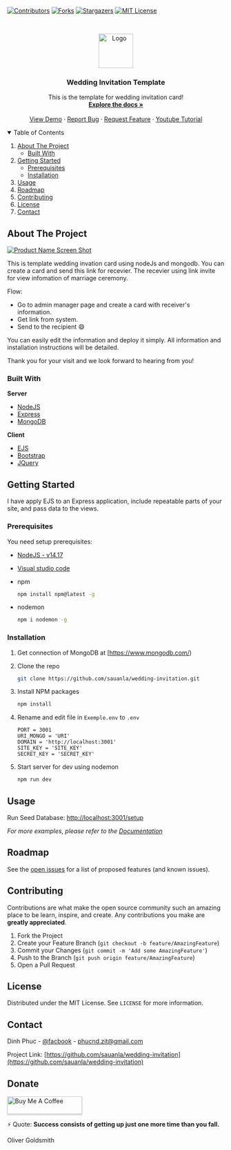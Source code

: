 
[![Contributors][contributors-shield]][contributors-url]
[![Forks][forks-shield]][forks-url]
[![Stargazers][stars-shield]][stars-url]
[![MIT License][license-shield]][license-url] 



<!-- PROJECT LOGO -->
<br />
<p align="center">
  <a href="https://sauanla.com/wp-content/uploads/2020/06/ico-logo-sauanla2-300x245.png">
    <img src="https://sauanla.com/wp-content/uploads/2020/06/ico-logo-sauanla2-300x245.png" alt="Logo" width="80" height="80">
  </a>

  <h3 align="center">Wedding Invitation Template</h3>

  <p align="center">
    This is the template for wedding invitation card!
    <br />
    <a href="https://github.com/sauanla/wedding-invitation/wiki"><strong>Explore the docs »</strong></a>
    <br />
    <br />
    <a href="https://sal-wedding-invitation.herokuapp.com/">View Demo</a>
    ·
    <a href="https://github.com/sauanla/wedding-invitation/issues">Report Bug</a>
    ·
    <a href="https://github.com/sauanla/wedding-invitation/issues">Request Feature</a>
    ·
    <a href="https://www.youtube.com/playlist?list=PLftwn3qtQFO2BTKQnC4cK60ibvydPBNh6">Youtube Tutorial</a>
  </p>
</p>



<!-- TABLE OF CONTENTS -->
<details open="open">
  <summary>Table of Contents</summary>
  <ol>
    <li>
      <a href="#about-the-project">About The Project</a>
      <ul>
        <li><a href="#built-with">Built With</a></li>
      </ul>
    </li>
    <li>
      <a href="#getting-started">Getting Started</a>
      <ul>
        <li><a href="#prerequisites">Prerequisites</a></li>
        <li><a href="#installation">Installation</a></li>
      </ul>
    </li>
    <li><a href="#usage">Usage</a></li>
    <li><a href="#roadmap">Roadmap</a></li>
    <li><a href="#contributing">Contributing</a></li>
    <li><a href="#license">License</a></li>
    <li><a href="#contact">Contact</a></li> 
  </ol>
</details>



<!-- ABOUT THE PROJECT -->
## About The Project
[![Product Name Screen Shot][product-screenshot]](https://sal-wedding-invitation.herokuapp.com/)

This is template wedding invation card  using nodeJs and mongodb. You can create a card and send this link for recevier.
The recevier using link invite for view infomation of marriage ceremony.

Flow:
* Go to admin manager page and create a card with receiver's information.
* Get link from system.
* Send to the recipient :smile:

You can easily edit the information and deploy it simply. All information and installation instructions will be detailed.

Thank you for your visit and we look forward to hearing from you!

### Built With

**Server**
* [NodeJS](https://nodejs.org)
* [Express](https://expressjs.com)
* [MongoDB](https://www.mongodb.com)

**Client**
* [EJS](https://ejs.co)
* [Bootstrap](https://getbootstrap.com)
* [JQuery](https://jquery.com)



<!-- GETTING STARTED -->
## Getting Started

I have apply EJS to an Express application, include repeatable parts of your site, and pass data to the views.

### Prerequisites

You need setup prerequisites: 
*   [NodeJS - v14.17](https://nodejs.org/dist/v14.17.0/node-v14.17.0-x64.msi)
*   [Visual studio code](https://code.visualstudio.com/)

* npm
  ```sh
  npm install npm@latest -g
  ```
* nodemon
  ```sh
  npm i nodemon -g
  ```
  
### Installation

1. Get connection of MongoDB at [https://www.mongodb.com/)
2. Clone the repo
   ```sh
   git clone https://github.com/sauanla/wedding-invitation.git
   ```
3. Install NPM packages
   ```sh
   npm install
   ```
4. Rename and edit file in `Exemple.env` to `.env`

   ```env
   PORT = 3001
   URI_MONGO = 'URI'
   DOMAIN = 'http://localhost:3001'
   SITE_KEY = 'SITE_KEY'
   SECRET_KEY = 'SECRET_KEY'
   ```
5. Start server
    for dev using nodemon
   ```sh
   npm run dev
   ```


<!-- USAGE EXAMPLES -->
## Usage
Run Seed Database: [http://localhost:3001/setup](http://localhost:3001/setup) 

_For more examples, please refer to the [Documentation](https://github.com/sauanla/wedding-invitation/wiki)_



<!-- ROADMAP -->
## Roadmap

See the [open issues](https://github.com/sauanla/wedding-invitation/issues) for a list of proposed features (and known issues).



<!-- CONTRIBUTING -->
## Contributing

Contributions are what make the open source community such an amazing place to be learn, inspire, and create. Any contributions you make are **greatly appreciated**.

1. Fork the Project
2. Create your Feature Branch (`git checkout -b feature/AmazingFeature`)
3. Commit your Changes (`git commit -m 'Add some AmazingFeature'`)
4. Push to the Branch (`git push origin feature/AmazingFeature`)
5. Open a Pull Request



<!-- LICENSE -->
## License

Distributed under the MIT License. See `LICENSE` for more information.



<!-- CONTACT -->
## Contact

Dinh Phuc - [@facbook](https://fb.com/it.sauanla) - phucnd.zit@gmail.com

Project Link: [https://github.com/sauanla/wedding-invitation](https://github.com/sauanla/wedding-invitation)



<!-- Donate -->
## Donate
<a href="https://www.buymeacoffee.com/sauanla" target="_blank"><img src="https://www.buymeacoffee.com/assets/img/custom_images/orange_img.png" alt="Buy Me A Coffee" style="height: 41px !important;width: 174px !important;box-shadow: 0px 3px 2px 0px rgba(190, 190, 190, 0.5) !important;-webkit-box-shadow: 0px 3px 2px 0px rgba(190, 190, 190, 0.5) !important;" ></a>


<!-- MARKDOWN LINKS & IMAGES -->
<!-- https://www.markdownguide.org/basic-syntax/#reference-style-links -->
[contributors-shield]: https://img.shields.io/github/contributors/sauanla/wedding-invitation.svg?style=for-the-badge
[contributors-url]: https://github.com/sauanla/wedding-invitation/graphs/contributors
[forks-shield]: https://img.shields.io/github/forks/sauanla/wedding-invitation.svg?style=for-the-badge
[forks-url]: https://github.com/sauanla/wedding-invitation/network/members
[stars-shield]: https://img.shields.io/github/stars/sauanla/wedding-invitation.svg?style=for-the-badge
[stars-url]: https://github.com/sauanla/wedding-invitation/stargazers
[issues-shield]: https://img.shields.io/github/issues/sauanla/wedding-invitation.svg?style=for-the-badge
[issues-url]: https://github.comsauanla/wedding-invitation/issues
[license-shield]: https://img.shields.io/github/license/sauanla/wedding-invitation.svg?style=for-the-badge
[license-url]: https://github.com/sauanla/wedding-invitation/blob/main/LICENSE.txt
[product-screenshot]: https://i.imgur.com/R8MzjsI.png

⚡ Quote: 
**Success consists of getting up just one more time than you fall.**

Oliver Goldsmith